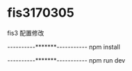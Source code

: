 # fis3170305
fis3 配置修改


----------*******-----------
npm install


----------*******-----------
npm run dev


